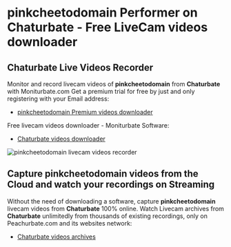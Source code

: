 # pinkcheetodomain Performer on Chaturbate - Free LiveCam videos downloader

## Chaturbate Live Videos Recorder

Monitor and record livecam videos of **pinkcheetodomain** from **Chaturbate** with Moniturbate.com
Get a premium trial for free by just and only registering with your Email address:
* [pinkcheetodomain Premium videos downloader](https://moniturbate.com/request-demo-licence-key.html)

Free livecam videos downloader - Moniturbate Software:
* [Chaturbate videos downloader](https://moniturbate.com/moniturbate-download-software.html)

![pinkcheetodomain livecam videos recorder](https://peachurnet.com/templates/moniturbate-software.png)


## Capture pinkcheetodomain videos from the Cloud and watch your recordings on Streaming

Without the need of downloading a software, capture **pinkcheetodomain** livecam videos from **Chaturbate** 100% online.
Watch Livecam archives from **Chaturbate** unlimitedly from thousands of existing recordings, only on Peachurbate.com and its websites network:
* [Chaturbate videos archives](https://peachurnet.com/)